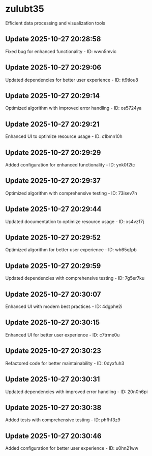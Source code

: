 # zulubt35
Efficient data processing and visualization tools

## Update 2025-10-27 20:28:58
Fixed bug for enhanced functionality - ID: wwn5mvic


## Update 2025-10-27 20:29:06
Updated dependencies for better user experience - ID: tt9tlou8


## Update 2025-10-27 20:29:14
Optimized algorithm with improved error handling - ID: os5724ya


## Update 2025-10-27 20:29:21
Enhanced UI to optimize resource usage - ID: c1bmn10h


## Update 2025-10-27 20:29:29
Added configuration for enhanced functionality - ID: ynk0f2tc


## Update 2025-10-27 20:29:37
Optimized algorithm with comprehensive testing - ID: 73isev7h


## Update 2025-10-27 20:29:44
Updated documentation to optimize resource usage - ID: xs4vz17j


## Update 2025-10-27 20:29:52
Optimized algorithm for better user experience - ID: wh65qfpb


## Update 2025-10-27 20:29:59
Updated dependencies with comprehensive testing - ID: 7g5er7ku


## Update 2025-10-27 20:30:07
Enhanced UI with modern best practices - ID: 4dgphe2i


## Update 2025-10-27 20:30:15
Enhanced UI for better user experience - ID: c7trme0u


## Update 2025-10-27 20:30:23
Refactored code for better maintainability - ID: 0dyxfuh3


## Update 2025-10-27 20:30:31
Updated dependencies with improved error handling - ID: 20n0h6pi


## Update 2025-10-27 20:30:38
Added tests with comprehensive testing - ID: phfhf3z9


## Update 2025-10-27 20:30:46
Added configuration for better user experience - ID: u0hn21ww

